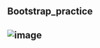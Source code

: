 ## Bootstrap_practice
## ![image](https://github.com/user-attachments/assets/128a977e-0ac0-4fa1-9089-13ef1122519d)

 
